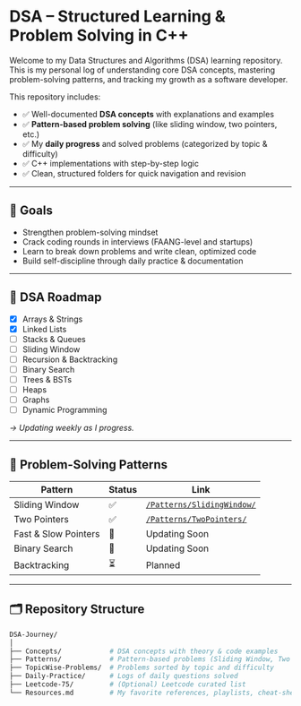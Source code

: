 # DSA – Structured Learning & Problem Solving in C++

Welcome to my Data Structures and Algorithms (DSA) learning repository. This is my personal log of understanding core DSA concepts, mastering problem-solving patterns, and tracking my growth as a software developer.

This repository includes:
- ✅ Well-documented **DSA concepts** with explanations and examples
- ✅ **Pattern-based problem solving** (like sliding window, two pointers, etc.)
- ✅ My **daily progress** and solved problems (categorized by topic & difficulty)
- ✅ C++ implementations with step-by-step logic
- ✅ Clean, structured folders for quick navigation and revision

---

## 🎯 Goals

- Strengthen problem-solving mindset
- Crack coding rounds in interviews (FAANG-level and startups)
- Learn to break down problems and write clean, optimized code
- Build self-discipline through daily practice & documentation

---

## 🧠 DSA Roadmap

- [x] Arrays & Strings  
- [x] Linked Lists  
- [ ] Stacks & Queues  
- [ ] Sliding Window  
- [ ] Recursion & Backtracking  
- [ ] Binary Search  
- [ ] Trees & BSTs  
- [ ] Heaps  
- [ ] Graphs  
- [ ] Dynamic Programming

*→ Updating weekly as I progress.*

---

## 🧩 Problem-Solving Patterns

| Pattern             | Status | Link                                      |
|---------------------|--------|-------------------------------------------|
| Sliding Window      | ✅     | [`/Patterns/SlidingWindow/`](./Patterns/SlidingWindow) |
| Two Pointers        | ✅     | [`/Patterns/TwoPointers/`](./Patterns/TwoPointers)     |
| Fast & Slow Pointers| 🔄     | Updating Soon                             |
| Binary Search       | 🔄     | Updating Soon                             |
| Backtracking        | ⏳     | Planned                                   |

---

## 🗂️ Repository Structure

```bash
DSA-Journey/
│
├── Concepts/            # DSA concepts with theory & code examples
├── Patterns/            # Pattern-based problems (Sliding Window, Two Pointers...)
├── TopicWise-Problems/  # Problems sorted by topic and difficulty
├── Daily-Practice/      # Logs of daily questions solved
├── Leetcode-75/         # (Optional) Leetcode curated list
└── Resources.md         # My favorite references, playlists, cheat-sheets

